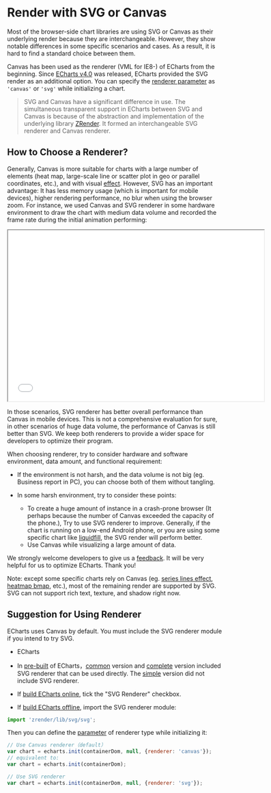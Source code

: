 # Render with SVG or Canvas

Most of the browser-side chart libraries are using SVG or Canvas as their underlying render because they are interchangeable. However, they show notable differences in some specific scenarios and cases. As a result, it is hard to find a standard choice between them.

Canvas has been used as the renderer (VML for IE8-) of ECharts from the beginning. Since [ECharts v4.0](https://github.com/apache/incubator-echarts/releases) was released, ECharts provided the SVG render as an additional option. You can specify the [renderer parameter](http://echarts.baidu.com/api.html#echarts.init) as `'canvas'` or `'svg'` while initializing a chart.

> SVG and Canvas have a significant difference in use. The simultaneous transparent support in ECharts between SVG and Canvas is because of the abstraction and implementation of the underlying library [ZRender](https://github.com/ecomfe/zrender). It formed an interchangeable SVG renderer and Canvas renderer.

## How to Choose a Renderer?

Generally, Canvas is more suitable for charts with a large number of elements (heat map, large-scale line or scatter plot in geo or parallel coordinates, etc.), and with visual [effect](examples/editor.html?c=lines-bmap-effect). However, SVG has an important advantage: It has less memory usage (which is important for mobile devices), higher rendering performance, no blur when using the browser zoom. For instance, we used Canvas and SVG renderer in some hardware environment to draw the chart with medium data volume and recorded the frame rate during the initial animation performing:

<iframe width="600" height="400" src="${exampleViewPath}doc-example/canvas-vs-svg&reset=1&edit=1"></iframe>

In those scenarios, SVG renderer has better overall performance than Canvas in mobile devices. This is not a comprehensive evaluation for sure, in other scenarios of huge data volume, the performance of Canvas is still better than SVG. We keep both renderers to provide a wider space for developers to optimize their program.

When choosing renderer, try to consider hardware and software environment, data amount, and functional requirement:
+ If the environment is not harsh, and the data volume is not big (eg. Business report in PC), you can choose both of them without tangling.
+ In some harsh environment, try to consider these points:

	+ To create a huge amount of instance in a crash-prone browser (It perhaps because the number of Canvas exceeded the capacity of the phone.), Try to use SVG renderer to improve. Generally, if the chart is running on a low-end Android phone, or you are using some specific chart like [liquidfill](https://ecomfe.github.io/echarts-liquidfill/example/), the SVG render will perform better.
	+ Use Canvas while visualizing a large amount of data.

We strongly welcome developers to give us a [feedback](https://github.com/apache/incubator-echarts/issues/new). It will be very helpful for us to optimize ECharts. Thank you!

Note: except some specific charts rely on Canvas (eg. [series lines effect](option.html#series-lines.effect), [heatmap bmap](examples/editor.html?c=heatmap-bmap), etc.), most of the remaining render are supported by SVG. SVG can not support rich text, texture, and shadow right now.

## Suggestion for Using Renderer

ECharts uses Canvas by default. You must include the SVG renderer module if you intend to try SVG.

- ECharts

- In [pre-built](https://www.jsdelivr.com/package/npm/echarts) of ECharts，[common](https://cdn.jsdelivr.net/npm/echarts/dist/echarts.common.min.js) version and [complete](https://cdn.jsdelivr.net/npm/echarts/dist/echarts.min.js) version included SVG renderer that can be used directly. The [simple](https://cdn.jsdelivr.net/npm/echarts/dist/echarts.simple.min.js) version did not include SVG renderer.
- If [build ECharts online](builder.html), tick the "SVG Renderer" checkbox.
- If [build ECharts offline](tutorial.html#%E8%87%AA%E5%AE%9A%E4%B9%89%E6%9E%84%E5%BB%BA%20ECharts), import the SVG renderer module:


```js
import 'zrender/lib/svg/svg';
```

Then you can define the [parameter](api.html#echarts.init) of renderer type while initializing it:

```js
// Use Canvas renderer（default）
var chart = echarts.init(containerDom, null, {renderer: 'canvas'});
// equivalent to:
var chart = echarts.init(containerDom);

// Use SVG renderer
var chart = echarts.init(containerDom, null, {renderer: 'svg'});
```
